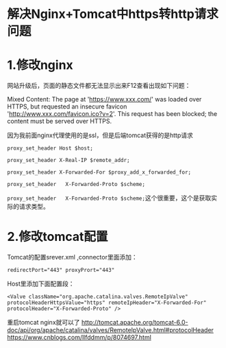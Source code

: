 # 解决Nginx+Tomcat中https转http请求问题

# 1.修改nginx

网站升级后，页面的静态文件都无法显示出来F12查看出现如下问题：

Mixed Content: The page at 'https://www.xxx.com/' was loaded over HTTPS, but requested an insecure favicon 'http://www.xxx.com/favicon.ico?v=2'. This request has been blocked; the content must be served over HTTPS.

因为我前面nginx代理使用的是ssl，但是后端tomcat获得的是http请求

``proxy_set_header Host $host; ``

``proxy_set_header X-Real-IP $remote_addr; ``

``proxy_set_header X-Forwarded-For $proxy_add_x_forwarded_for; ``

``proxy_set_header   X-Forwarded-Proto $scheme;``

``proxy_set_header   X-Forwarded-Proto $scheme;``这个很重要，这个是获取实际的请求类型。

# 2.修改tomcat配置

Tomcat的配置srever.xml ,connector里面添加：

```
redirectPort="443" proxyPrort="443"
```

Host里添加下面配置段：

```
<Valve className="org.apache.catalina.valves.RemoteIpValve" protocolHeaderHttpsValue="https" remoteIpHeader="X-Forwarded-For" protocolHeader="X-Forwarded-Proto" />
```

重启tomcat nginx就可以了
http://tomcat.apache.org/tomcat-6.0-doc/api/org/apache/catalina/valves/RemoteIpValve.html#protocolHeader
https://www.cnblogs.com/llfddmm/p/8074697.html
